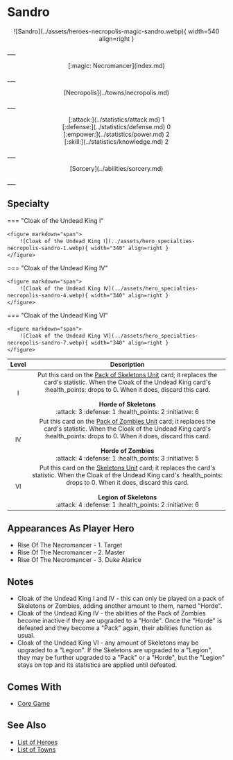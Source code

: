 # Sandro

<p style="text-align: center;" markdown>![Sandro](../assets/heroes-necropolis-magic-sandro.webp){ width=540 align=right }</p>
___
<p style="text-align: center;" markdown>[:magic: Necromancer](index.md)</p>
___
<p style="text-align: center;" markdown>[Necropolis](../towns/necropolis.md)</p>
___

<p style="text-align: center;" markdown>[:attack:](../statistics/attack.md)&nbsp;1</br>[:defense:](../statistics/defense.md)&nbsp;0</br>[:empower:](../statistics/power.md)&nbsp;2</br>[:skill:](../statistics/knowledge.md)&nbsp;2</p>
___
<p style="text-align: center;" markdown>[Sorcery](../abilities/sorcery.md)</p>
___

## Specialty

=== "Cloak of the Undead King Ⅰ"

    <figure markdown="span">
        ![Cloak of the Undead King Ⅰ](../assets/hero_specialties-necropolis-sandro-1.webp){ width="340" align=right }
    </figure>

=== "Cloak of the Undead King Ⅳ"

    <figure markdown="span">
        ![Cloak of the Undead King Ⅳ](../assets/hero_specialties-necropolis-sandro-4.webp){ width="340" align=right }
    </figure>

=== "Cloak of the Undead King Ⅵ"

    <figure markdown="span">
        ![Cloak of the Undead King Ⅵ](../assets/hero_specialties-necropolis-sandro-7.webp){ width="340" align=right }
    </figure>


| Level | Description |
| :---: | :---: |
| Ⅰ | Put this card on the [Pack of Skeletons Unit](../units/skeletons.md) card; it replaces the card's statistic. When the Cloak of the Undead King card's :health_points: drops to 0. When it does, discard this card.<br><br>**Horde of Skeletons**<br>:attack: 3 :defense: 1 :health_points: 2 :initiative: 6 |
| Ⅳ | Put this card on the [Pack of Zombies Unit](../units/zombies.md) card; it replaces the card's statistic. When the Cloak of the Undead King card's :health_points: drops to 0. When it does, discard this card.<br><br>**Horde of Zombies**<br>:attack: 4 :defense: 1 :health_points: 3 :initiative: 5 |
| Ⅵ | Put this card on the [Skeletons Unit](../units/skeletons.md) card; it replaces the card's statistic. When the Cloak of the Undead King card's :health_points: drops to 0. When it does, discard this card.<br><br>**Legion of Skeletons**<br>:attack: 4 :defense: 1 :health_points: 2 :initiative: 6 |


## Appearances As Player Hero

- Rise Of The Necromancer - 1. Target
- Rise Of The Necromancer - 2. Master
- Rise Of The Necromancer - 3. Duke Alarice


## Notes

- Cloak of the Undead King Ⅰ and Ⅳ - this can only be played on a pack of Skeletons or Zombies, adding another amount to them, named "Horde".
- Cloak of the Undead King Ⅳ - the abilities of the Pack of Zombies become inactive if they are upgraded to a "Horde". Once the "Horde" is defeated and they become a "Pack" again, their abilities function as usual.
- Cloak of the Undead King Ⅵ - any amount of Skeletons may be upgraded to a "Legion". If the Skeletons are upgraded to a "Legion", they may be further upgraded to a "Pack" or a "Horde", but the "Legion" stays on top and its statistics are applied until defeated.


## Comes With

- [Core Game](../content/core_game.md)


## See Also

- [List of Heroes](index.md)
- [List of Towns](../towns/index.md)

